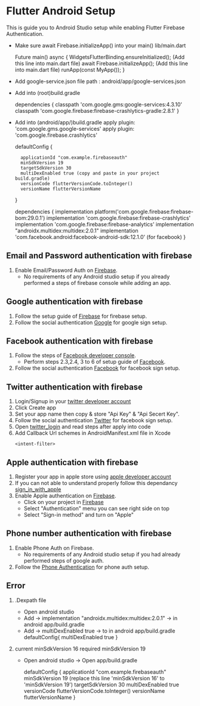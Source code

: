 # Flutter Android Setup 

This is guide you to Android Studio setup while enabling Flutter Firebase Authentication.

- Make sure await Firebase.initializeApp() into your main() lib/main.dart 

  Future<void> main() async {
  WidgetsFlutterBinding.ensureInitialized(); (Add this line into main.dart file) 
  await Firebase.initializeApp();  (Add this line into main.dart file)
  runApp(const MyApp());
}

* Add google-service.json file 
   path : android/app/google-services.json

* Add into (root)build.gradle 

    dependencies {
            classpath 'com.google.gms:google-services:4.3.10'
            classpath 'com.google.firebase:firebase-crashlytics-gradle:2.8.1'
        } 

* Add into (android/app/)build.gradle 
    apply plugin: 'com.google.gms.google-services'
    apply plugin: 'com.google.firebase.crashlytics'

    defaultConfig {
        
        applicationId "com.example.firebaseauth"
        minSdkVersion 19
        targetSdkVersion 30
        multiDexEnabled true (copy and paste in your project build.gradle)
        versionCode flutterVersionCode.toInteger()
        versionName flutterVersionName
    }

    dependencies {
            implementation platform('com.google.firebase:firebase-bom:29.0.1')
            implementation 'com.google.firebase:firebase-crashlytics'
            implementation 'com.google.firebase:firebase-analytics'
            implementation "androidx.multidex:multidex:2.0.1"
            implementation 'com.facebook.android:facebook-android-sdk:12.1.0' (for facebook)
        } 
        
## Email and Password authentication with firebase

1. Enable Email/Password Auth on [Firebase](https://console.firebase.google.com/).
    - No requirements of any Android studio setup if you already performed a steps of firebase console while adding an app.

## Google authentication with firebase

1. Follow the setup guide of [Firebase](https://console.firebase.google.com/) for firebase setup.
2. Follow the social authentication [Google](https://firebase.flutter.dev/docs/auth/social#google) for google sign setup.

## Facebook authentication with firebase

1. Follow the steps of [Facebook developer console](https://developers.facebook.com/apps/).
    - Perform steps 2.3,2.4, 3 to 6 of setup guide of [Facebook](https://developers.facebook.com/apps/).
2. Follow the social authentication [Facebook](https://firebase.flutter.dev/docs/auth/social#facebook) for facebook sign setup.    

## Twitter authentication with firebase

1. Login/Signup in your [twitter developer account]("https://developer.twitter.com/en/apps")
2. Click Create app
3. Set your app name then copy & store "Api Key" & "Api Secert Key".
4. Follow the social authentication [Twitter](https://firebase.flutter.dev/docs/auth/social#facebook) for facebook sign setup.    
5. Open [twitter_login]("https://pub.dev/packages/twitter_login") and read steps after apply into code
6. Add Callback Url schemes in AndroidManifest.xml file in Xcode
    ```
    <intent-filter>
  <action android:name="android.intent.action.VIEW" />
  <category android:name="android.intent.category.DEFAULT" />
  <category android:name="android.intent.category.BROWSABLE" />
  <!-- Accepts URIs that begin with "example://gizmos” -->
  <!-- Registered Callback URLs in TwitterApp -->
  <data android:scheme="CALLBACK_SCHEMES"
        android:host="gizmos" /> <!-- host is option -->
</intent-filter>

## Apple authentication with firebase

  1. Register your app in apple store using [apple developer account]("https://developer.apple.com/")
  2. If you can not able to understand properly follow this dependancy [sign_in_with_apple]("https://pub.dev/packages/sign_in_with_apple")
  3. Enable Apple authentication on [Firebase](https://console.firebase.google.com/).
     * Click on your project in [Firebase](https://console.firebase.google.com/) 
     * Select "Authentication" menu you can see right side on top 
     * Select "Sign-in method" and turn on "Apple"

## Phone number authentication with firebase
  1. Enable Phone Auth on Firebase.
      * No requirements of any Android studio setup if you had already performed steps of google auth.
  2. Follow the [Phone Authentication](https://firebase.flutter.dev/docs/auth/phone) for phone auth setup.
  
## Error 
1. .Dexpath file 
   - Open android studio
   - Add -> implementation "androidx.multidex:multidex:2.0.1" -> in android app/build.gradle
   - Add -> multiDexEnabled true -> to in android app/build.gradle
     defaultConfig{
       multiDexEnabled true
    }

2. current minSdkVersion 16 required minSdkVersion 19    
   - Open android studio -> Open app/build.gradle 
    
     defaultConfig {
        applicationId "com.example.firebaseauth"
        minSdkVersion 19 (replace this line 'minSdkVersion 16' to 'minSdkVersion 19')
        targetSdkVersion 30
        multiDexEnabled true
        versionCode flutterVersionCode.toInteger()
        versionName flutterVersionName
    }